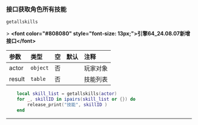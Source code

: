 ### 接口获取角色所有技能

`getallskills`

&gt; **&lt;font color="#808080" style="font-size: 13px;"&gt;引擎64_24.08.07新增接口&lt;/font&gt;**

| 参数   | 类型     | 空   | 默认 | 注释     |
| :----- | :------- | :--- | :--- | :------- |
| actor  | `object` | 否   |      | 玩家对象 |
| result | `table`  | 否   |      | 技能列表 |
```lua
    local skill_list = getallskills(actor)
    for _, skillID in ipairs(skill_list or {}) do
        release_print("技能", skillID )
    end
```

------------

